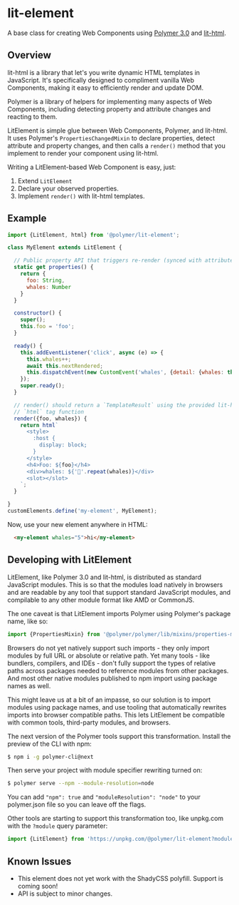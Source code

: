 # lit-element

A base class for creating Web Components using [Polymer 3.0](https://www.polymer-project.org/blog/2017-08-22-npm-modules) and [lit-html](https://polymer.github.io/lit-html/).

## Overview

lit-html is a library that let's you write dynamic HTML templates in JavaScript.
It's specifically designed to compliment vanilla Web Components, making it easy
to efficiently render and update DOM.

Polymer is a library of helpers for implementing many aspects of Web Components,
including detecting property and attribute changes and reacting to them.

LitElement is simple glue between Web Components, Polymer, and lit-html. It
uses Polymer's `PropertiesChangedMixin` to declare properties, detect attribute
and property changes, and then calls a `render()` method that you implement to
render your component using lit-html.

Writing a LitElement-based Web Component is easy, just:

1. Extend `LitElement`
2. Declare your observed properties.
3. Implement `render()` with lit-html templates.

## Example

```javascript
import {LitElement, html} from '@polymer/lit-element';

class MyElement extends LitElement {

  // Public property API that triggers re-render (synced with attributes)
  static get properties() {
    return {
      foo: String,
      whales: Number
    }
  }

  constructor() {
    super();
    this.foo = 'foo';
  }

  ready() {
    this.addEventListener('click', async (e) => {
      this.whales++;
      await this.nextRendered;
      this.dispatchEvent(new CustomEvent('whales', {detail: {whales: this.whales}}))
    });
    super.ready();
  }

  // render() should return a `TemplateResult` using the provided lit-html
  // `html` tag function
  render({foo, whales}) {
    return html`
      <style>
        :host {
          display: block;
        }
      </style>
      <h4>Foo: ${foo}</h4>
      <div>whales: ${'🐳'.repeat(whales)}</div>
      <slot></slot>
    `;
  }

}
customElements.define('my-element', MyElement);
```

Now, use your new element anywhere in HTML:

```html
  <my-element whales="5">hi</my-element>
```

## Developing with LitElement

LitElement, like Polymer 3.0 and lit-html, is distributed as standard JavaScript
modules. This is so that the modules load natively in browsers and are readable
by any tool that support standard JavaScript modules, and compilable to any
other module format like AMD or CommonJS.

The one caveat is that LitElement imports Polymer using Polymer's package name,
like so:

```js
import {PropertiesMixin} from '@polymer/polymer/lib/mixins/properties-mixin.js';
```

Browsers do not yet natively support such imports - they only import modules
by full URL or absolute or relative path. Yet many tools - like bundlers,
compilers, and IDEs - don't fully support the types of relative paths across
packages needed to reference modules from other packages. And most other native
modules published to npm import using package names as well.

This might leave us at a bit of an impasse, so our solution is to import modules
using package names, and use tooling that automatically rewrites imports into
browser compatible paths. This lets LitElement be compatible with common tools,
third-party modules, and browsers.

The next version of the Polymer tools support this transformation. Install the
preview of the CLI with npm:

```bash
$ npm i -g polymer-cli@next
```

Then serve your project with module specifier rewriting turned on:
```bash
$ polymer serve --npm --module-resolution=node
```

You can add `"npm": true` and `"moduleResolution": "node"` to your polymer.json
file so you can leave off the flags.

Other tools are starting to support this transformation too, like unpkg.com with
the `?module` query parameter:

```js
import {LitElement} from 'https://unpkg.com/@polymer/lit-element?module';
```

## Known Issues
* This element does not yet work with the ShadyCSS polyfill. Support is coming soon!
* API is subject to minor changes.
